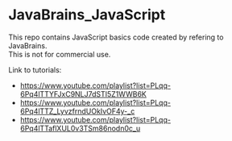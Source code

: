 # JavaBrains_JavaScript
This repo contains JavaScript basics code created by refering to JavaBrains.  <br />
This is not for commercial use. <br />

Link to tutorials: <br />
  * https://www.youtube.com/playlist?list=PLqq-6Pq4lTTYFJxC9NLJ7dSTI5Z1WWB6K  <br />
  * https://www.youtube.com/playlist?list=PLqq-6Pq4lTTZ_LyvzfrndUOkIvOF4y-_c  <br />
  * https://www.youtube.com/playlist?list=PLqq-6Pq4lTTaflXUL0v3TSm86nodn0c_u  <br />
